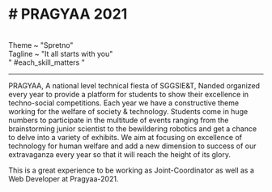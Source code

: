   <h1> # PRAGYAA 2021 </h1><br>
     Theme ~ "Spretno" <br>
  Tagline ~ "It all starts with you"<br>
    " #each_skill_matters "<br> <hr>


PRAGYAA, A national level technical fiesta of SGGSIE&T, Nanded organized every year to provide a platform for students to show their excellence in techno-social competitions. Each year we have a constructive theme working for the welfare of society & technology. Students come in huge numbers to participate in the multitude of events ranging from the brainstorming junior scientist to the bewildering robotics and get a chance to delve into a variety of exhibits. We aim at focusing on excellence of technology for human welfare and add a new dimension to success of our extravaganza every year so that it will reach the height of its glory.

This is a great experience to be working as Joint-Coordinator as well as a Web Developer at Pragyaa-2021.
